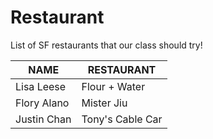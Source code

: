 # Restaurant
List of SF restaurants that our class should try!

 NAME | RESTAURANT
---|---
Lisa Leese | Flour + Water
Flory Alano | Mister Jiu
Justin Chan | Tony's Cable Car
